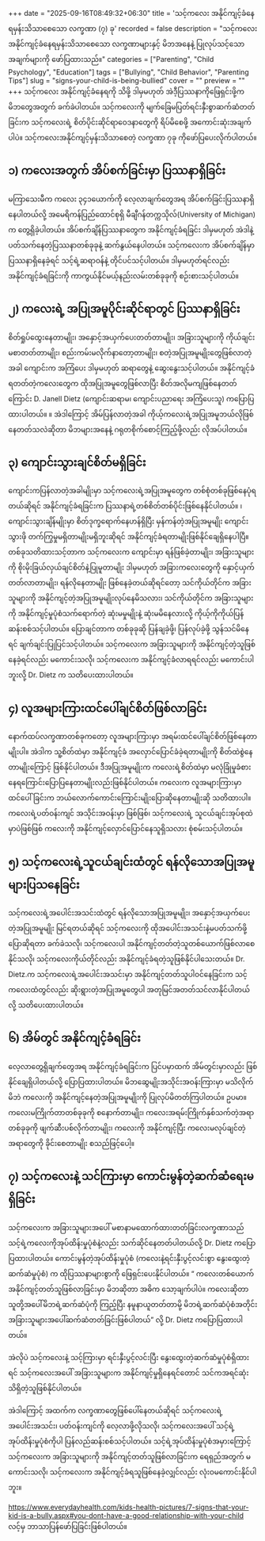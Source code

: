 +++
date = "2025-09-16T08:49:32+06:30"
title = 'သင့်ကလေး အနိုင်ကျင့်ခံနေရမှန်းသိသာစေသော လက္ခဏာ (၇) ခု'
recorded = false
description = "သင့်ကလေး အနိုင်ကျင့်ခံနေရမှန်းသိသာစေသော လက္ခဏာများနှင့် မိဘအနေနဲ့ ပြုလုပ်သင့်သောအချက်များကို ဖော်ပြထားသည်။"
categories = ["Parenting", "Child Psychology", "Education"]
tags = ["Bullying", "Child Behavior", "Parenting Tips"]
slug = "signs-your-child-is-being-bullied"
cover = ""
preview = ""
+++
သင့်ကလေး အနိုင်ကျင့်ခံနေရကို သိဖို့ ဒါမှမဟုတ် အဲဒီ့ပြဿနာကိုဖြေရှင်းဖို့က မိဘတွေအတွက် ခက်ခဲပါတယ်။ သင့်ကလေးကို မျက်ခြေမပြတ်ရင်းနှီးစွာဆက်ဆံတတ်ခြင်းက သင့်ကလေးရဲ့ စိတ်ပိုင်းဆိုင်ရာဝေဒနာတွေကို ရိပ်မိစေဖို့ အကောင်းဆုံးအချက်ပါပဲ။ သင့်ကလေးအနိုင်ကျင့်မှန်းသိသာစေတဲ့ လက္ခဏာ ၇ခု ကိုဖော်ပြပေးလိုက်ပါတယ်။

## ၁) ကလေးအတွက် အိပ်စက်ခြင်းမှာ ပြဿနာရှိခြင်း
မကြာသေးမီက ကလေး ၃၄၁ယောက်ကို လေ့လာချက်တွေအရ အိပ်စက်ခြင်းပြဿနာရှိနေပါတယ်လို့ အမေရိကန်ပြည်ထောင်စုရှိ မီချီဂန်တက္ကသိုလ်(University of Michigan) က တွေ့ရှိခဲ့ပါတယ်။ အိပ်စက်ချိန်ပြဿနာတွေက အနိုင်ကျင့်ခံရခြင်း ဒါမှမဟုတ် အဲဒါနဲ့ပတ်သက်နေတဲ့ပြဿနာတစ်ခုခုနဲ့ ဆက်နွယ်နေပါတယ်။ သင့်ကလေးက အိပ်စက်ချိန်မှာ ပြဿနာရှိနေခဲ့ရင် သင့်ရဲ့ဆရာဝန်နဲ့ တိုင်ပင်သင့်ပါတယ်။ ဒါမှမဟုတ်ရင်လည်း အနိုင်ကျင့်ခံရခြင်းကို ကာကွယ်နိုင်မယ့်နည်းလမ်းတစ်ခုခုကို စဉ်းစားသင့်ပါတယ်။

## ၂) ကလေးရဲ့ အပြုအမူပိုင်းဆိုင်ရာတွင် ပြဿနာရှိခြင်း
စိတ်ရှုပ်ထွေးနေတာမျိုး၊ အနှောင့်အယှက်ပေးတတ်တာမျိုး၊ အခြားသူများကို ကိုယ်ချင်းမစာတတ်တာမျိုး၊ စည်းကမ်းမလိုက်နာတော့တာမျိုး၊ စတဲ့အပြုအမူမျိုးတွေဖြစ်လာတဲ့အခါ ကျောင်းက အကြံပေး ဒါမှမဟုတ် ဆရာတွေနဲ့ ဆွေးနွေးသင့်ပါတယ်။ အနိုင်ကျင့်ခံရတတ်တဲ့ကလေးတွေက ထိုအပြုအမူတွေဖြစ်လာပြီး စိတ်အလိုမကျဖြစ်နေတတ်ကြောင်း D. Janell Dietz (ကျောင်းဆရာမ၊ ကျောင်းပညာရေး အကြံပေးသူ) ကပြောပြထားပါတယ်။ ။ အဲဒါကြောင့် အိမ်ပြန်လာတဲ့အခါ ကိုယ့်ကလေးရဲ့အပြုအမူဘယ်လိုဖြစ်နေတတ်သလဲဆိုတာ မိဘများအနေနဲ့ ဂရုတစိုက်စောင့်ကြည့်ဖို့လည်း လိုအပ်ပါတယ်။

## ၃) ကျောင်းသွားချင်စိတ်မရှိခြင်း
ကျောင်းကပြန်လာတဲ့အခါမျိုးမှာ သင့်ကလေးရဲ့အပြုအမူတွေက တစ်စုံတစ်ခုဖြစ်နေပုံရတယ်ဆိုရင် အနိုင်ကျင့်ခံရခြင်းက ပြဿနာရဲ့တစ်စိတ်တစ်ပိုင်းဖြစ်နေနိုင်ပါတယ်။
၊ ကျောင်းသွားချိန်မျိုးမှာ စိတ်ဒုက္ခရောက်နေဟန်ရှိပြီး မှန်ကန်တဲ့အပြုအမူမျိုး ကျောင်းသွားဖို တက်ကြွမှုမရှိတာမျိုးမရှိဘူးဆိုရင် အနိုင်ကျင့်ခံရတာမျိုးဖြစ်နိုင်ချေရှိနေပါပြီ။ တစ်ခုသတိထားသင့်တာက သင့်ကလေးက ကျောင်းမှာ ရန်ဖြစ်ခဲ့တာမျိုး၊ အခြားသူများကို စိုးမိုးခြယ်လှယ်ချင်စိတ်နဲ့ပြုမူတာမျိုး ဒါမှမဟုတ် အခြားကလေးတွေကို နှောင့်ယှက်တတ်လာတာမျိုး၊ ရန်လိုနေတာမျိုး ဖြစ်နေခဲ့တယ်ဆိုရင်တော့ သင်ကိုယ်တိုင်က အခြားသူများကို အနိုင်ကျင့်တဲ့အပြုအမူမျိုးလုပ်နေမိသလား၊
သင်ကိုယ်တိုင်က အခြားသူများကို အနိုင်ကျင့်မှုပုံစံသက်ရောက်တဲ့ ဆုံးမမှုမျိုးနဲ့ ဆုံးမမိနေလားလို့ ကိုယ့်ကိုကိုယ်ပြန်ဆန်းစစ်သင့်ပါတယ်။ ပြောချင်တာက တစ်ခုခုဆို ပြန်ချခဲ့ဖို့၊ ပြန်လုပ်ခဲ့ဖို့ သွန်သင်မိနေရင် ချက်ချင်းပြုပြင်သင့်ပါတယ်။ သင့်ကလေးက အခြားသူများကို အနိုင်ကျင့်တဲ့သူဖြစ်နေခဲ့ရင်လည်း မကောင်းသလို၊ သင့်ကလေးက အနိုင်ကျင့်ခံလာရရင်လည်း မကောင်းပါဘူးလို့ Dr. Dietz က သတိပေးထားပါတယ်။

## ၄) လူအများကြားထင်ပေါ်ချင်စိတ်ဖြစ်လာခြင်း
နောက်ထပ်လက္ခဏာတစ်ခုကတော့ လူအများကြားမှာ အရမ်းထင်ပေါ်ချင်စိတ်ဖြစ်နေတာမျိုးပါ။ အဲဒါက သူ့စိတ်ထဲမှာ အနိုင်ကျင့်ခံ အလှောင်ပြောင်ခံခဲ့ရတာမျိုးကို စိတ်ထဲစွဲနေတာမျိုးကြောင့် ဖြစ်နိုင်ပါတယ်။ ဒီအပြုအမူမျိုးက ကလေးရဲ့စိတ်ထဲမှာ မလုံခြုံမှုခံစားနေရကြောင်းပြောပြနေတာမျိုးလည်းဖြစ်နိုင်ပါတယ်။ ကလေးက လူအများကြားမှာ ထင်ပေါ်ခြင်းက ဘယ်လောက်ကောင်းကြောင်းမျိုးပြောဆိုနေတာမျိုးဆို သတိထားပါ။ ကလေးရဲ့ပတ်ဝန်းကျင် အသိုင်းအဝန်းမှာ ဖြစ်ဖြစ်၊ သင့်ကလေးရဲ့ သူငယ်ချင်းအုပ်စုထဲမှာပဲဖြစ်ဖြစ် ကလေးကို အနိုင်ကျင့်လှောင်ပြောင်နေသူရှိသလား စုံစမ်းသင့်ပါတယ်။

## ၅) သင့်ကလေးရဲ့သူငယ်ချင်းထံတွင် ရန်လိုသောအပြုအမူများပြသနေခြင်း
သင့်ကလေးရဲ့အပေါင်းအသင်းထံတွင် ရန်လိုသောအပြုအမူမျိုး၊ အနှောင့်အယှက်ပေးတဲ့အပြုအမူမျိုး မြင်ရတယ်ဆိုရင် သင့်ကလေးကို ထိုအပေါင်းအသင်းနဲ့မပတ်သက်ဖို့ ပြောဆိုရတာ ခက်ခဲသလို၊ သင့်ကလေးပါ အနိုင်ကျင့်တတ်တဲ့သူတစ်ယောက်ဖြစ်လာစေနိုင်သလို၊ သင့်ကလေးကိုယ်တိုင်လည်း အနိုင်ကျင့်ခံရတဲ့သူဖြစ်နိုင်ပါသေးတယ်။ Dr. Dietz.က သင့်ကလေးရဲ့အပေါင်းအသင်းမှာ အနိုင်ကျင့်တတ်သူပါဝင်နေခြင်းက သင့်ကလေးထံတွင်လည်း ဆိုးရွားတဲ့အပြုအမူတွေပါ အတုမြင်အတတ်သင်လာနိုင်ပါတယ်လို့ သတိပေးထားပါတယ်။

## ၆) အိမ်တွင် အနိုင်ကျင့်ခံရခြင်း
လေ့လာတွေ့ရှိချက်တွေအရ အနိုင်ကျင့်ခံရခြင်းက ပြင်ပမှာထက် အိမ်တွင်းမှာလည်း ဖြစ်နိုင်ချေရှိပါတယ်လို့ ပြောပြထားပါတယ်။ မိဘဆွေမျိုးအသိုင်းအဝန်းကြားမှာ မသိလိုက်မိဘဲ ကလေးကို အနိုင်ကျင့်နေတဲ့အပြုအမူမျိုးကို ပြုလုပ်မိတတ်ကြပါတယ်။ ဥပမာ။ ကလေးမကြိုက်တာတစ်ခုခုကို စနောက်တာမျိုး၊ ကလေးအရမ်းကြိုက်နှစ်သက်တဲ့အရာတစ်ခုခုကို ဖျက်ဆီးပစ်လိုက်တာမျိုး၊ ကလေးကို အနိုင်ကျင့်ပြီး ကလေးမလုပ်ချင်တဲ့အရာတွေကို ခိုင်းစေတာမျိုး စသည်ဖြင့်ပေါ့။

## ၇) သင့်ကလေးနဲ့ သင်ကြားမှာ ကောင်းမွန်တဲ့ဆက်ဆံရေးမရှိခြင်း
သင့်ကလေးက အခြားသူများအပေါ် မစာနာမထောက်ထားတတ်ခြင်းလက္ခဏာသည် သင့်ရဲ့ကလေးကိုအုပ်ထိန်းမှုပုံစံနဲ့လည်း သက်ဆိုင်နေတတ်ပါတယ်လို့ Dr. Dietz ကပြောပြထားပါတယ်။ ကောင်းမွန်တဲ့အုပ်ထိန်းမှုပုံစံ (ကလေးနဲ့ရင်းနှီးပွင့်လင်းစွာ နွေးထွေးတဲ့ဆက်ဆံမှုပုံစံ) က ထိုပြဿနာများစွာကို ဖြေရှင်းပေးနိုင်ပါတယ်။ “ ကလေးတစ်ယောက် အနိုင်ကျင့်တတ်သူဖြစ်လာခြင်းမှာ မိဘဆိုတာ အဓိက သော့ချက်ပါပဲ။ ကလေးဆိုတာ သူတို့အပေါ်မိဘရဲ့ဆက်ဆံပုံကို ကြည့်ပြီး နမူနာယူတတ်တာမို့ မိဘရဲ့ဆက်ဆံပုံစံအတိုင်း အခြားသူများအပေါ်ဆက်ဆံတတ်ခြင်းဖြစ်ပါတယ်” လို့ Dr. Dietz ကပြောပြထားပါတယ်။

အဲလိုပဲ သင့်ကလေးနဲ့ သင့်ကြားမှာ ရင်းနှီးပွင့်လင်းပြီး နွေးထွေးတဲ့ဆက်ဆံမှုပုံစံရှိထားရင် သင့်ကလေးအပေါ် အခြားသူများက အနိုင်ကျင့်မှုရှိနေရင်တောင် သင်ကအရင်ဆုံးသိရှိတဲ့သူဖြစ်နိုင်ပါတယ်။

အဲဒါကြောင့် အထက်က လက္ခဏာတွေဖြစ်ပေါ်နေတယ်ဆိုရင် သင့်ကလေးရဲ့အပေါင်းအသင်း၊ ပတ်ဝန်းကျင်ကို လေ့လာဖို့လိုသလို၊ သင့်ကလေးအပေါ် သင့်ရဲ့အုပ်ထိန်းမှုပုံစံကိုပါ ပြန်လည်ဆန်းစစ်သင့်ပါတယ်။ သင့်ရဲ့အုပ်ထိန်းမှုပုံစံအမှားကြောင့် သင့်ကလေးက အခြားသူများကို အနိုင်ကျင့်တတ်သူဖြစ်လာခြင်းက ရေရှည်အတွက် မကောင်းသလို၊ သင့်ကလေးက အနိုင်ကျင့်ခံရသူဖြစ်နေခဲ့လျှင်လည်း လုံးဝမကောင်းနိုင်ပါဘူး။

https://www.everydayhealth.com/kids-health-pictures/7-signs-that-your-kid-is-a-bully.aspx#you-dont-have-a-good-relationship-with-your-child လင့်မှ ဘာသာပြန်ဖော်ပြခြင်းဖြစ်ပါတယ်။